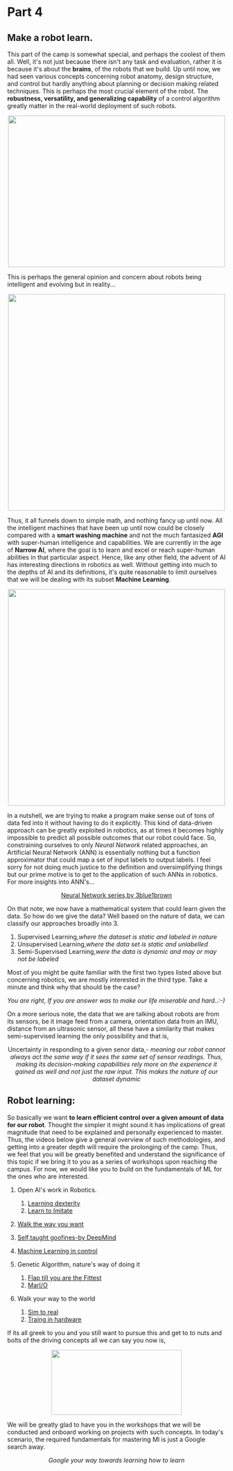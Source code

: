 # Part 4

## Make a robot learn.

This part of the camp is somewhat special, and perhaps the coolest of them all. Well, it's not just because there isn't any task and evaluation, rather it is because it's about the **brains**, of the robots that we build. Up until now, we had seen various concepts concerning robot anatomy, design structure, and control but hardly anything about planning or decision making related techniques. This is perhaps the most crucial element of the robot. The **robustness, versatility, and generalizing capability** of a control algorithm greatly matter in the real-world deployment of such robots.

<p align="center">
   <img  width="500" height="350" src="https://i.imgur.com/5C7upTs.jpg">
</p>

This is perhaps the general opinion and concern about robots being intelligent and evolving but in reality...

<p align="center">
   <img  width="500" height="500" src="https://cdn-images-1.medium.com/freeze/max/1000/1*x7P7gqjo8k2_bj2rTQWAfg.jpeg?q=20">
</p>

Thus, it all funnels down to simple math, and nothing fancy up until now. All the intelligent machines that have been up until now could be closely compared with a **smart washing machine** and not the much fantasized **AGI** with super-human intelligence and capabilities. We are currently in the age of **Narrow AI**, where the goal is to learn and excel or reach super-human abilities in that particular aspect. Hence, like any other field, the advent of AI has interesting directions in robotics as well. Without getting into much to the depths of AI and its definitions, it's quite reasonable to limit ourselves that we will be dealing with its subset **Machine Learning**.

<p align="center">
   <img  width="500" height="500" src="https://miro.medium.com/max/631/1*TiORvHgrJPme_lEiX3olVA.png">
</p>

In a nutshell, we are trying to make a program make sense out of tons of data fed into it without having to do it explicitly. This kind of data-driven approach can be greatly exploited in robotics, as at times it becomes highly impossible to predict all possible outcomes that our robot could face. So, constraining ourselves to only _Neural Network_ related approaches, an Artificial Neural Network (ANN) is essentially nothing but a function approximator that could map a set of input labels to output labels. I feel sorry for not doing much justice to the definition and oversimplifying things but our prime motive is to get to the application of such ANNs in robotics. For more insights into ANN's...

<div align="center">
  
  [Neural Network series,by 3blue1brown](https://www.youtube.com/watch?v=aircAruvnKk&list=PLZHQObOWTQDNU6R1_67000Dx_ZCJB-3pi)

</div>

On that note, we now have a mathematical system that could learn given the data. So how do we give the data?
Well based on the nature of data, we can classify our approaches broadly into 3.

1. Supervised Learning,_where the dataset is static and labeled in nature_
2. Unsupervised Learning,_where the data set is static and unlabelled_
3. Semi-Supervised Learning,_were the data is dynamic and may or may not be labeled_

Most of you might be quite familiar with the first two types listed above but concerning robotics, we are mostly interested in the third type. Take a minute and think why that should be the case?

_You are right, If you are answer was to make our life miserable and hard..:-)_

On a more serious note, the data that we are talking about robots are from its sensors, be it image feed from a camera, orientation data from an IMU, distance from an ultrasonic sensor, all these have a similarity that makes semi-supervised learning the only possibility and that is,
<div align = "center">
   
Uncertainty in responding to a given senor data,_- meaning our robot cannot always act the same way if it sees the same set of sensor readings. Thus, making its decision-making capabilities rely more on the experience it gained as well and not just the raw input. This makes the nature of our dataset dynamic_

</div>

## Robot learning:

So basically we want **to learn efficient control over a given amount of data for our robot**. Thought the simpler it might sound it has implications of great magnitude that need to be explained and personally experienced to master. Thus, the videos below give a general overview of such methodologies, and getting into a greater depth will require the prolonging of the camp. Thus, we feel that you will be greatly benefited and understand the significance of this topic if we bring it to you as a series of workshops upon reaching the campus. For now, we would like you to build on the fundamentals of ML for the ones who are interested.

1. Open AI's work in Robotics.
   1. [Learning dexterity](https://openai.com/blog/learning-dexterity/)
   2. [Learn to Imitate](https://openai.com/blog/robots-that-learn/)
   
2. [Walk the way you want](https://www.youtube.com/watch?v=iNL5-0_T1D0)
3. [Self,taught goofines-by DeepMind](https://www.youtube.com/watch?v=hx_bgoTF7bs)
4. [Machine Learning in control](https://www.youtube.com/watch?v=3yU2k8R9JeU&list=PLMrJAkhIeNNQkv98vuPjO2X2qJO_UPeWR&index=28)
5. Genetic Algorithm, nature's way of doing it
   1. [Flap till you are the Fittest](https://www.youtube.com/watch?v=aeWmdojEJf0)
   2. [MarI/O](https://www.youtube.com/watch?v=qv6UVOQ0F44)
6. Walk your way to the world
   1. [Sim to real](https://www.youtube.com/watch?v=lUZUr7jxoqM&feature=emb_rel_pause)
   2. [Traing in hardware](https://www.youtube.com/watch?v=FmMPHL3TcrE&feature=youtu.be)
  
If its all greek to you and you still want to pursue this and get to to nuts and bolts of the driving concepts all we can say you now is,


<p align="center">
   <img  width="300" height="150" src="https://thumbs.gfycat.com/EnchantingDecisiveCurlew-max-1mb.gif">
</p>

We will be greatly glad to have you in the workshops that we will be conducted and onboard working on projects with such concepts. In today's scenario, the required fundamentals for mastering Ml is just a Google search away.

<div align="center">

_Google your way towards learning how to learn_

</div>
